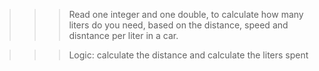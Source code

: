 >>> Read one integer and one double, to calculate how many liters do you need, based on the distance, speed and disntance per liter in a car.

>>> Logic: calculate the distance and calculate the liters spent 